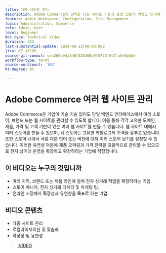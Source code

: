 ```yaml
---
title: 다중 사이트 관리 
description: Adobe Commerce의 강력한 다중 사이트 기능과 중앙 집중식 백엔드 인터페이스를 사용하여 손쉽게 여러 스토어, 브랜드 또는 웹 사이트를 관리할 수 있습니다.
feature: Admin Workspace, Configuration, Site Management
topic: Administration, Commerce
role: Admin, User
level: Beginner
doc-type: Technical Video
duration: 353
last-substantial-update: 2024-09-12T00:00:00Z
jira: KT-16199
source-git-commit: cea265de4a1e8f828d60d9f5773f0d7fa5e6b5de
workflow-type: tm+mt
source-wordcount: '162'
ht-degree: 0%

---
```


# Adobe Commerce 여러 웹 사이트 관리

Adobe Commerce은 기업이 기술 기술 없이도 단일 백엔드 인터페이스에서 여러 스토어, 브랜드 또는 웹 사이트를 관리할 수 있도록 합니다. 이를 통해 각각 고유한 도메인, 제품, 가격 및 고객 기반이 있는 여러 웹 사이트를 만들 수 있습니다. 웹 사이트 내에서 여러 스토어를 만들 수 있으며, 각 스토어는 고유한 카탈로그와 가격을 갖추고 있습니다. 또한 스토어 내에서 서로 다른 언어 또는 버전에 대해 여러 스토어 보기를 설정할 수 있습니다. 이러한 유연성 덕분에 제품 오퍼링과 가격 전략을 효율적으로 관리할 수 있으므로 전자 상거래 운영을 확장하고 확장하려는 기업에 적합합니다.

## 이 비디오는 누구의 것입니까

- 여러 지역, 브랜드 또는 제품 라인에 걸쳐 전자 상거래 작업을 확장하려는 기업.
- 스토어 매니저, 전자 상거래 디렉터 및 마케팅 팀.
- 온라인 시장에서 확장성과 유연성을 목표로 하는 기업.

## 비디오 콘텐츠

- 다중 사이트 관리
- 로컬라이제이션 및 맞춤화
- 확장성 및 유연성

>[!VIDEO](https://video.tv.adobe.com/v/3434027?learn=on)
